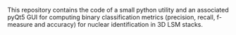 This repository contains the code of a small python utility and an associated pyQt5
GUI for computing binary classification metrics (precision, recall, f-measure and accuracy)
for nuclear identification in 3D LSM stacks. 